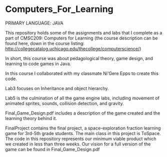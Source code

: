 # Computers_For_Learning

PRIMARY LANGUAGE: JAVA

This repository holds some of the assignments and labs that I complete as a part of CMSC209: Computers for Learning (the course description can be found here, down in the course listing: http://collegecatalog.uchicago.edu/thecollege/computerscience/)

In short, this course was about pedagological theory, game design, and learning to code games in Java.

In this course I collaborated with my classmate Ni'Gere Epps to create this code.

Lab3 focuses on Inheritance and object hierarchy.

Lab5 is the culmination of all the game engine labs, including movement of animated sprites, sounds, collision detection, and gravity.

Final_Game_Design.pdf includes a description of the game created and the learning theory behind it.

FinalProject contains the final project, a space-exploration fraction learning game for 3rd-5th grade students. The main class in this project is ToSpace. The code in this repository represents our minimum viable product which we created in less than three weeks. Our vision for a full version of the game can be found in Final_Game_Design.pdf
